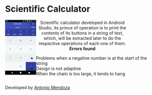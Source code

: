 <h1>Scientific Calculator</h1>
<img src="cover.png" width="20%" style="float: left;">
<p style="text-align: center; width: 80%;" style="float: left;">
	Scientific calculator developed in Android Studio, its prince of operation is to print the contents of its buttons in a string of text, which, will be extracted later to do the respective operations of each one of them.
	<b>Errors found</b>
	<ul>
		<li>Problems when a negative number is at the start of the string</li>
		<li>Design is not adaptive</li>
		<li>When the chain is too large, it tends to hang</li>
	</ul>
</p>
<p style="float: left; width: 100%;">
	Developed by
	<a href="https://www.facebook.com/AntMenGo">
		Antonio Mendoza
	</a>
</p>
